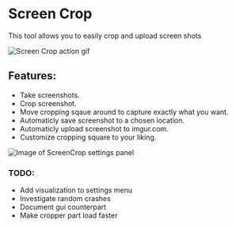 # Screen Crop
This tool allows you to easily crop and upload screen shots

![Screen Crop action gif](https://github.com/InviBear/ScreenCrop/blob/master/Readme/ScreenCropAction.gif)

## Features:

* Take screenshots.
* Crop screenshot.
* Move cropping sqaue around to capture exactly what you want.
* Automaticly save screenshot to a chosen location.
* Automaticly upload screenshot to imgur.com.
* Customize cropping square to your liking.

![Image of ScreenCrop settings panel](https://github.com/InviBear/ScreenCrop/blob/master/Readme/Settings.png)

### TODO:

* Add visualization to settings menu
* Investigate random crashes
* Document gui counterpart
* Make cropper part load faster

